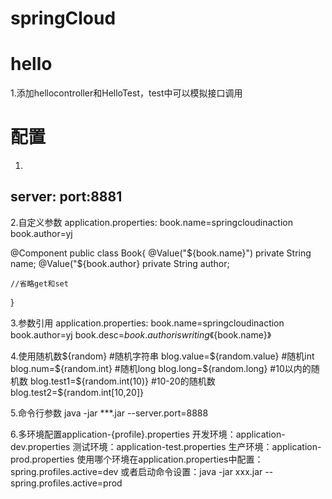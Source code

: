 # springCloud

# hello
1.添加hellocontroller和HelloTest，test中可以模拟接口调用

# 配置
1.
server:
	port:8881
-------

2.自定义参数
application.properties:
book.name=springcloudinaction
book.author=yj

@Component
public class Book{
	@Value("${book.name}")
	private String name;
	@Value("${book.author}
	private String author;
	
	//省略get和set
}

3.参数引用
application.properties:
book.name=springcloudinaction
book.author=yj
book.desc=${book.author} is writing 《${book.name}》

4.使用随机数${random}
#随机字符串
blog.value=${random.value}
#随机int
blog.num=${random.int}
#随机long
blog.long=${random.long}
#10以内的随机数
blog.test1=${random.int(10)}
#10-20的随机数
blog.test2=${random.int[10,20]}

5.命令行参数
java -jar ***.jar --server.port=8888

6.多环境配置application-{profile}.properties
开发环境：application-dev.properties
测试环境：application-test.properties
生产环境：application-prod.properties
使用哪个环境在application.properties中配置：spring.profiles.active=dev
或者启动命令设置：java -jar xxx.jar --spring.profiles.active=prod
